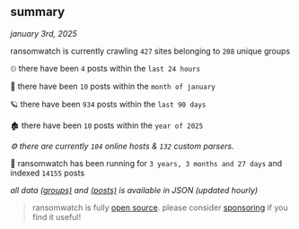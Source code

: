 
## summary
_january 3rd, 2025_

ransomwatch is currently crawling `427` sites belonging to `208` unique groups

⏲ there have been `4` posts within the `last 24 hours`

🦈 there have been `10` posts within the `month of january`

🪐 there have been `934` posts within the `last 90 days`

🏚 there have been `10` posts within the `year of 2025`

_⚙️ there are currently `104` online hosts & `132` custom parsers._

🦕 ransomwatch has been running for `3 years, 3 months and 27 days` and indexed `14155` posts

_all data  [(groups)](http://ransomwhat.telemetry.ltd/groups) and [(posts)](http://ransomwhat.telemetry.ltd/posts) is available in JSON (updated hourly)_

> ransomwatch is fully [open source](https://github.com/joshhighet/ransomwatch#ransomwatch--). please consider [sponsoring](https://github.com/sponsors/joshhighet) if you find it useful!
